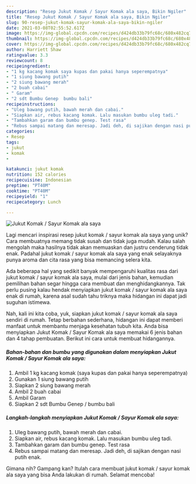```yaml
---
description: "Resep Jukut Komak / Sayur Komak ala saya, Bikin Ngiler"
title: "Resep Jukut Komak / Sayur Komak ala saya, Bikin Ngiler"
slug: 90-resep-jukut-komak-sayur-komak-ala-saya-bikin-ngiler
date: 2021-03-08T02:55:52.617Z
image: https://img-global.cpcdn.com/recipes/d424db33b79fc68c/680x482cq70/jukut-komak-sayur-komak-ala-saya-foto-resep-utama.jpg
thumbnail: https://img-global.cpcdn.com/recipes/d424db33b79fc68c/680x482cq70/jukut-komak-sayur-komak-ala-saya-foto-resep-utama.jpg
cover: https://img-global.cpcdn.com/recipes/d424db33b79fc68c/680x482cq70/jukut-komak-sayur-komak-ala-saya-foto-resep-utama.jpg
author: Harriett Shaw
ratingvalue: 3.3
reviewcount: 8
recipeingredient:
- "1 kg kacang komak saya kupas dan pakai hanya seperempatnya"
- "1 siung bawang putih"
- "2 siung bawang merah"
- "2 buah cabai"
- " Garam"
- "2 sdt Bumbu Genep  bumbu bali"
recipeinstructions:
- "Uleg bawang putih, bawah merah dan cabai."
- "Siapkan air, rebus kacang komak. Lalu masukan bumbu uleg tadi."
- "Tambahkan garam dan bumbu genep. Test rasa"
- "Rebus sampai matang dan meresap. Jadi deh, di sajikan dengan nasi putih enak."
categories:
- Resep
tags:
- jukut
- komak
- 

katakunci: jukut komak  
nutrition: 152 calories
recipecuisine: Indonesian
preptime: "PT40M"
cooktime: "PT40M"
recipeyield: "1"
recipecategory: Lunch

---
```



![Jukut Komak / Sayur Komak ala saya](https://img-global.cpcdn.com/recipes/d424db33b79fc68c/680x482cq70/jukut-komak-sayur-komak-ala-saya-foto-resep-utama.jpg)

Lagi mencari inspirasi resep jukut komak / sayur komak ala saya yang unik? Cara membuatnya memang tidak susah dan tidak juga mudah. Kalau salah mengolah maka hasilnya tidak akan memuaskan dan justru cenderung tidak enak. Padahal jukut komak / sayur komak ala saya yang enak selayaknya punya aroma dan cita rasa yang bisa memancing selera kita.



Ada beberapa hal yang sedikit banyak mempengaruhi kualitas rasa dari jukut komak / sayur komak ala saya, mulai dari jenis bahan, kemudian pemilihan bahan segar hingga cara membuat dan menghidangkannya. Tak perlu pusing kalau hendak menyiapkan jukut komak / sayur komak ala saya enak di rumah, karena asal sudah tahu triknya maka hidangan ini dapat jadi suguhan istimewa.


Nah, kali ini kita coba, yuk, siapkan jukut komak / sayur komak ala saya sendiri di rumah. Tetap berbahan sederhana, hidangan ini dapat memberi manfaat untuk membantu menjaga kesehatan tubuh kita. Anda bisa menyiapkan Jukut Komak / Sayur Komak ala saya memakai 6 jenis bahan dan 4 tahap pembuatan. Berikut ini cara untuk membuat hidangannya.

<!--inarticleads1-->

##### Bahan-bahan dan bumbu yang digunakan dalam menyiapkan Jukut Komak / Sayur Komak ala saya:

1. Ambil 1 kg kacang komak (saya kupas dan pakai hanya seperempatnya)
1. Gunakan 1 siung bawang putih
1. Siapkan 2 siung bawang merah
1. Ambil 2 buah cabai
1. Ambil  Garam
1. Siapkan 2 sdt Bumbu Genep / bumbu bali




<!--inarticleads2-->

##### Langkah-langkah menyiapkan Jukut Komak / Sayur Komak ala saya:

1. Uleg bawang putih, bawah merah dan cabai.
1. Siapkan air, rebus kacang komak. Lalu masukan bumbu uleg tadi.
1. Tambahkan garam dan bumbu genep. Test rasa
1. Rebus sampai matang dan meresap. Jadi deh, di sajikan dengan nasi putih enak.




Gimana nih? Gampang kan? Itulah cara membuat jukut komak / sayur komak ala saya yang bisa Anda lakukan di rumah. Selamat mencoba!
